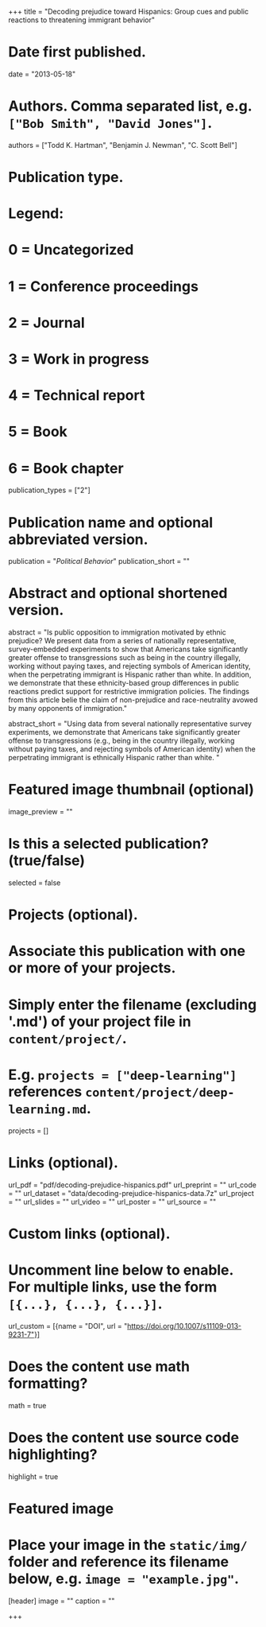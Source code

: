 +++
title = "Decoding prejudice toward Hispanics: Group cues and public reactions to threatening immigrant behavior"

# Date first published.
date = "2013-05-18"

# Authors. Comma separated list, e.g. `["Bob Smith", "David Jones"]`.
authors = ["Todd K. Hartman", "Benjamin J. Newman", "C. Scott Bell"]

# Publication type.
# Legend:
# 0 = Uncategorized
# 1 = Conference proceedings
# 2 = Journal
# 3 = Work in progress
# 4 = Technical report
# 5 = Book
# 6 = Book chapter
publication_types = ["2"]

# Publication name and optional abbreviated version.
publication = "*Political Behavior*"
publication_short = ""

# Abstract and optional shortened version.
abstract = "Is public opposition to immigration motivated by ethnic prejudice? We present data from a series of nationally representative, survey-embedded experiments to show that Americans take significantly greater offense to transgressions such as being in the country illegally, working without paying taxes, and rejecting symbols of American identity, when the perpetrating immigrant is Hispanic rather than white. In addition, we demonstrate that these ethnicity-based group differences in public reactions predict support for restrictive immigration policies. The findings from this article belie the claim of non-prejudice and race-neutrality avowed by many opponents of immigration."

abstract_short = "Using data from several nationally representative survey experiments, we demonstrate that Americans take significantly greater offense to transgressions (e.g., being in the country illegally, working without paying taxes, and rejecting symbols of American identity) when the perpetrating immigrant is ethnically Hispanic rather than white. "

# Featured image thumbnail (optional)
image_preview = ""

# Is this a selected publication? (true/false)
selected = false

# Projects (optional).
#   Associate this publication with one or more of your projects.
#   Simply enter the filename (excluding '.md') of your project file in `content/project/`.
#   E.g. `projects = ["deep-learning"]` references `content/project/deep-learning.md`.
projects = []

# Links (optional).
url_pdf = "pdf/decoding-prejudice-hispanics.pdf"
url_preprint = ""
url_code = ""
url_dataset = "data/decoding-prejudice-hispanics-data.7z"
url_project = ""
url_slides = ""
url_video = ""
url_poster = ""
url_source = ""

# Custom links (optional).
#   Uncomment line below to enable. For multiple links, use the form `[{...}, {...}, {...}]`.
url_custom = [{name = "DOI", url = "https://doi.org/10.1007/s11109-013-9231-7"}]

# Does the content use math formatting?
math = true

# Does the content use source code highlighting?
highlight = true

# Featured image
# Place your image in the `static/img/` folder and reference its filename below, e.g. `image = "example.jpg"`.
[header]
image = ""
caption = ""

+++
